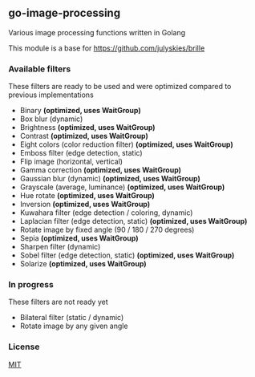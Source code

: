 ## go-image-processing

Various image processing functions written in Golang

This module is a base for https://github.com/julyskies/brille

### Available filters

These filters are ready to be used and were optimized compared to previous implementations

- Binary **(optimized, uses WaitGroup)**
- Box blur (dynamic)
- Brightness **(optimized, uses WaitGroup)**
- Contrast **(optimized, uses WaitGroup)**
- Eight colors (color reduction filter) **(optimized, uses WaitGroup)**
- Emboss filter (edge detection, static)
- Flip image (horizontal, vertical)
- Gamma correction **(optimized, uses WaitGroup)**
- Gaussian blur (dynamic) **(optimized, uses WaitGroup)**
- Grayscale (average, luminance) **(optimized, uses WaitGroup)**
- Hue rotate **(optimized, uses WaitGroup)**
- Inversion **(optimized, uses WaitGroup)**
- Kuwahara filter (edge detection / coloring, dynamic)
- Laplacian filter (edge detection, static) **(optimized, uses WaitGroup)**
- Rotate image by fixed angle (90 / 180 / 270 degrees)
- Sepia **(optimized, uses WaitGroup)**
- Sharpen filter (dynamic)
- Sobel filter (edge detection, static) **(optimized, uses WaitGroup)**
- Solarize **(optimized, uses WaitGroup)**

### In progress

These filters are not ready yet

- Bilateral filter (static / dynamic)
- Rotate image by any given angle

### License

[MIT](./LICENSE.md)
